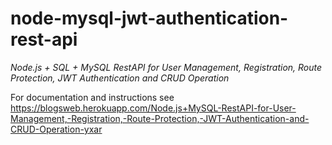 # node-mysql-jwt-authentication-rest-api
*Node.js + SQL + MySQL RestAPI for User Management, Registration, Route Protection, JWT Authentication and CRUD Operation*

For documentation and instructions see
https://blogsweb.herokuapp.com/Node.js+MySQL-RestAPI-for-User-Management,-Registration,-Route-Protection,-JWT-Authentication-and-CRUD-Operation-yxar
